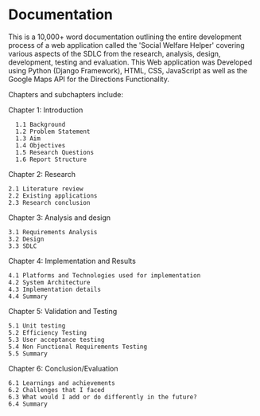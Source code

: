 # Documentation

This is a 10,000+ word documentation outlining the entire development process of a web application called the 'Social Welfare Helper' covering various aspects of the SDLC from the research, analysis, design, development, testing and evaluation. This Web application was Developed using Python (Django Framework),  HTML, CSS, JavaScript as well as the Google Maps API for the Directions Functionality. 

Chapters and subchapters include:

Chapter 1: Introduction
  
      1.1 Background
      1.2 Problem Statement
      1.3 Aim
      1.4 Objectives
      1.5 Research Questions
      1.6 Report Structure
  
Chapter 2: Research

    2.1 Literature review
    2.2 Existing applications
    2.3 Research conclusion

Chapter 3: Analysis and design

    3.1 Requirements Analysis
    3.2 Design
    3.3 SDLC
  
Chapter 4: Implementation and Results
   
    4.1 Platforms and Technologies used for implementation
    4.2 System Architecture
    4.3 Implementation details
    4.4 Summary

Chapter 5: Validation and Testing

    5.1 Unit testing
    5.2 Efficiency Testing
    5.3 User acceptance testing
    5.4 Non Functional Requirements Testing
    5.5 Summary
  
Chapter 6: Conclusion/Evaluation

    6.1 Learnings and achievements
    6.2 Challenges that I faced
    6.3 What would I add or do differently in the future?
    6.4 Summary

